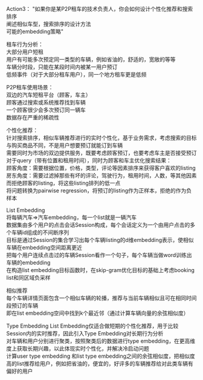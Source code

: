 Action3：	"如果你是某P2P租车的技术负责人，你会如何设计个性化推荐和搜索排序    
            阐述相似车型，搜索排序的设计方法    
            可能的embedding策略"    

租车行为分析：    
大部分用户短租    
用户有可能多次预定同一类型的车辆，例如省油的，舒适的，宽敞的等等    
车辆分时段，只能在某段时间内被某一用户预订      
低频事件（对于大部分租车用户），同一个地方租车更是低频    
    
P2P租车使用场景：    
双边的汽车短租平台（顾客，车主）    
顾客通过搜索或系统推荐找到车辆    
一个顾客很少会多次预订同一辆车    
数据存在严重的稀疏性    
    
个性化推荐：    
针对搜索排序，相似车辆推荐进行的实时个性化，基于业务需求，考虑搜索的目标    
与购买商品不同，不是用户想要预订就能订到车辆    
需要同时为市场的双边提供服务，既要考虑顾客预订，也要考虑车主是否接受预订    
对于query（带有位置和租用时间），同时为顾客和车主优化搜索结果：    
顾客角度：需要根据位置，价格，类型，评论等因素排序来获得客户喜欢的listing    
房东角度：需要过滤掉那些有坏的评论，驾驶行为，租用时间，人数，等其他因素而拒绝顾客的listing，将这些listing排列的低一点    
将问题转换为pairwise regression，将预订的listing作为正样本，拒绝的作为负样本    
    
List Embedding    
将每辆汽车=>汽车embedding，每一个list就是一辆汽车    
数据集由多个用户的点击会话Session构成，每个会话定义为一个由用户点击的多个车辆id组成的不间断序列    
目标是通过Session的集合学习出每个车辆listing的d维embedding表示，使相似车辆在embedding空间距离更近    
把每个用户连续点击过的车辆Session看作一个句子，每个车辆当做word训练出车辆的embedding    
在构造list embedding目标函数时，在skip-gram优化目标的基础上考虑booking list和同区域负采样   
    
相似推荐    
每个车辆详情页面包含一个相似车辆的轮播，推荐与当前车辆相似且可在相同时间段预订的车辆    
即在list embedding空间中找到k个最近邻（通过计算车辆向量的余弦相似度）    
    
Type Embedding
List Embedding仅适合做短期的个性化推荐，用于比较Session内的实时推荐，因此引入Type Embedding对长期行为分析   
对车辆和用户分别进行聚类，按照聚类后的数据进行type embedding，在更高维度上获取长期兴趣，以此体现实时个性化，并解决冷启动问题    
计算user type embedding 和list type embedding之间的余弦相似度，把相似度高的list推荐给用户，例如把省油的，便宜的，好评多的车辆推荐给对此类车辆有偏好的用户    
